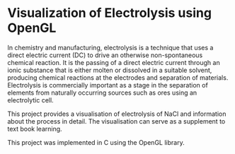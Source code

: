 # Visualization of Electrolysis using OpenGL

In chemistry and manufacturing, electrolysis is a technique that uses a direct electric current (DC) to drive an otherwise non-spontaneous chemical reaction. It is the passing of a direct electric current through an ionic substance that is either molten or dissolved in a suitable solvent, producing chemical reactions at the electrodes and separation of materials. Electrolysis is commercially important as a stage in the separation of elements from naturally occurring sources such as ores using an electrolytic cell. 

This project provides a visualisation of electrolysis of NaCl and information about the process in detail. The visualisation can serve as a supplement to text book learning.

This project was implemented in C using the OpenGL library.
